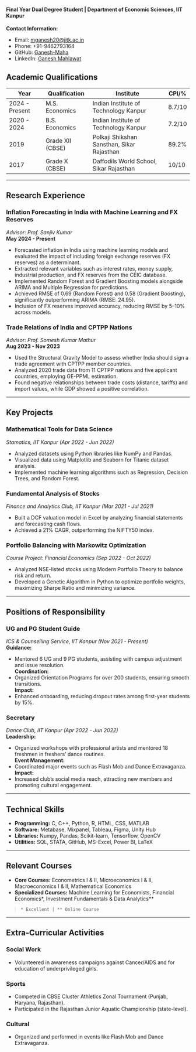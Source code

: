 

#### Final Year Dual Degree Student | Department of Economic Sciences, IIT Kanpur

**Contact Information:**  
- Email: [mganesh20@iitk.ac.in](mailto:mganesh20@iitk.ac.in)  
- Phone: +91-9462793164  
- GitHub: [Ganesh-Maha](https://github.com/Ganesh-Maha)  
- LinkedIn: [Ganesh Mahlawat](https://www.linkedin.com/in/ganesh-mahlawat-4a6682179/)  


## Academic Qualifications

| Year          | Qualification          | Institute                          | CPI/%    |
|---------------|------------------------|------------------------------------|----------|
| 2024 - Present| M.S. Economics         | Indian Institute of Technology Kanpur | 8.7/10   |
| 2020 - 2024   | B.S. Economics         | Indian Institute of Technology Kanpur | 7.2/10   |
| 2019          | Grade XII (CBSE)       | Polkaji Shikshan Sansthan, Sikar Rajasthan | 89.2% |
| 2017          | Grade X (CBSE)         | Daffodils World School, Sikar Rajasthan | 10/10   |

---

## Research Experience

### **Inflation Forecasting in India with Machine Learning and FX Reserves**  
*Advisor: Prof. Sanjiv Kumar*  
**May 2024 - Present**  
- Forecasted inflation in India using machine learning models and evaluated the impact of including foreign exchange reserves (FX reserves) as a determinant.  
- Extracted relevant variables such as interest rates, money supply, industrial production, and FX reserves from the CEIC database.  
- Implemented Random Forest and Gradient Boosting models alongside ARIMA and Multiple Regression for predictions.  
- Achieved RMSE of 0.69 (Random Forest) and 0.58 (Gradient Boosting), significantly outperforming ARIMA (RMSE: 24.95).  
- Inclusion of FX reserves improved accuracy, reducing RMSE by 5–10% across models.

### **Trade Relations of India and CPTPP Nations**  
*Advisor: Prof. Somesh Kumar Mathur*  
**Aug 2023 - Nov 2023**  
- Used the Structural Gravity Model to assess whether India should sign a trade agreement with CPTPP member countries.  
- Analyzed 2020 trade data from 11 CPTPP nations and five applicant countries, employing GE-PPML estimation.  
- Found negative relationships between trade costs (distance, tariffs) and import values, while GDP showed a positive correlation.  

---

## Key Projects

### **Mathematical Tools for Data Science**  
*Stamatics, IIT Kanpur (Apr 2022 - Jun 2022)*  
- Analyzed datasets using Python libraries like NumPy and Pandas.  
- Visualized data using Matplotlib and Seaborn for Titanic dataset analysis.  
- Implemented machine learning algorithms such as Regression, Decision Trees, and Random Forest.

### **Fundamental Analysis of Stocks**  
*Finance and Analytics Club, IIT Kanpur (Mar 2021 - Jul 2021)*  
- Built a DCF valuation model in Excel by analyzing financial statements and forecasting cash flows.  
- Achieved a 21% CAGR, outperforming the NIFTY50 index.  

### **Portfolio Balancing with Markowitz Optimization**  
*Course Project: Financial Economics (Sep 2022 - Oct 2022)*  
- Analyzed NSE-listed stocks using Modern Portfolio Theory to balance risk and return.  
- Developed a Genetic Algorithm in Python to optimize portfolio weights, maximizing Sharpe Ratio and minimizing variance.

---

## Positions of Responsibility

### **UG and PG Student Guide**  
*ICS & Counselling Service, IIT Kanpur (Nov 2021 - Present)*  
**Guidance:**  
- Mentored 6 UG and 9 PG students, assisting with campus adjustment and issue resolution.  
**Coordination:**  
- Organized Orientation Programs for over 200 students, ensuring smooth transitions.  
**Impact:**  
- Enhanced onboarding, reducing dropout rates among first-year students by 15%.

### **Secretary**  
*Dance Club, IIT Kanpur (Apr 2022 - Jun 2022)*  
**Leadership:**  
- Organized workshops with professional artists and mentored 18 freshmen in freshers’ dance routines.  
**Event Management:**  
- Coordinated major events such as Flash Mob and Dance Extravaganza.  
**Impact:**  
- Increased club’s social media reach, attracting new members and promoting cultural engagement.

---

## Technical Skills

- **Programming:** C, C++, Python, R, HTML, CSS, MATLAB  
- **Software:** Metabase, Mixpanel, Tableau, Figma, Unity Hub  
- **Libraries:** Numpy, Pandas, Scikit-learn, Tensorflow, OpenCV  
- **Utilities:** SQL, STATA, GitHub, MS-Excel, Power BI, LaTeX

---

## Relevant Courses

- **Core Courses:** Econometrics I & II, Microeconomics I & II, Macroeconomics I & II, Mathematical Economics  
- **Specialized Courses:** Machine Learning for Economists, Financial Economics*, Investment Fundamentals & Data Analytics**  

> `* Excellent | ** Online Course`

---

## Extra-Curricular Activities

### **Social Work**  
- Volunteered in awareness campaigns against Cancer/AIDS and for education of underprivileged girls.

### **Sports**  
- Competed in CBSE Cluster Athletics Zonal Tournament (Punjab, Haryana, Rajasthan).  
- Participated in the Rajasthan Junior Aquatic Championship (state-level).

### **Cultural**  
- Organized and performed in events like Flash Mob and Dance Extravaganza.
